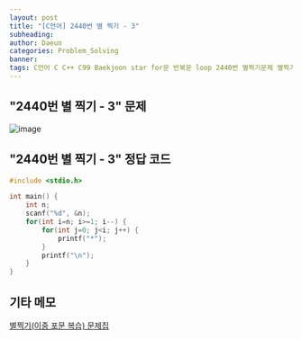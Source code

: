 ```yaml
---
layout: post
title: "[C언어] 2440번 별 찍기 - 3"
subheading: 
author: Daeun
categories: Problem_Solving
banner:
tags: C언어 C C++ C99 Baekjoon star for문 반복문 loop 2440번 별찍기문제 별찍기문제집
---
```


## "2440번 별 찍기 - 3" 문제
![image](https://user-images.githubusercontent.com/79370538/219667481-09ca52e2-cd53-4723-af7f-f8211f448ecb.png)

## "2440번 별 찍기 - 3" 정답 코드
```c
#include <stdio.h>

int main() {
	int n;
	scanf("%d", &n);
	for(int i=n; i>=1; i--) {
		for(int j=0; j<i; j++) {
			printf("*");
		}
		printf("\n");
	}
}
```

## 기타 메모
[별찍기(이중 포문 복습) 문제집](https://www.acmicpc.net/workbook/view/11093)